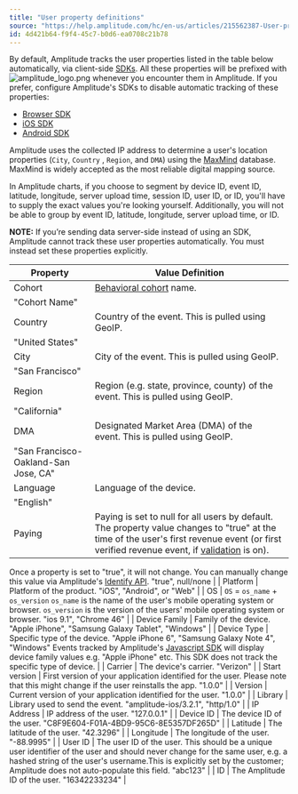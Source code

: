```yaml
---
title: "User property definitions"
source: "https://help.amplitude.com/hc/en-us/articles/215562387-User-property-definitions"
id: 4d421b64-f9f4-45c7-b0d6-ea0708c21b78
---
```


By default, Amplitude tracks the user properties listed in the table below automatically, via client-side [SDKs](https://www.docs.developers.amplitude.com/data/sdks/sdk-overview/#analytics-sdks). All these properties will be prefixed with ![amplitude_logo.png](/output/img/get-started/amplitude_logo.png) whenever you encounter them in Amplitude. If you prefer, configure Amplitude's SDKs to disable automatic tracking of these properties:

* [Browser SDK](https://www.docs.developers.amplitude.com/data/sdks/browser-2/#optional-tracking)
* [iOS SDK](https://www.docs.developers.amplitude.com/data/sdks/ios-swift/#disable-tracking)
* [Android SDK](https://www.docs.developers.amplitude.com/data/sdks/android-kotlin/#disable-tracking)

Amplitude uses the collected IP address to determine a user's location properties (`City`, `Country` , `Region`, and `DMA`) using the [MaxMind](https://www.maxmind.com/en/home) database. MaxMind is widely accepted as the most reliable digital mapping source.

In Amplitude charts, if you choose to segment by device ID, event ID, latitude, longitude, server upload time, session ID, user ID, or ID, you'll have to supply the exact values you're looking yourself. Additionally, you will not be able to group by event ID, latitude, longitude, server upload time, or ID.

**NOTE:** If you’re sending data server-side instead of using an SDK, Amplitude cannot track these user properties automatically. You must instead set these properties explicitly. 

| **Property** | **Value Definition** |
| --- | --- |
| Cohort | [Behavioral cohort](https://help.amplitude.com/hc/en-us/articles/231881448-Amplitude-2-0-Behavioral-Cohorts) name.
"Cohort Name" |
| Country | Country of the event. This is pulled using GeoIP.
"United States" |
| City | City of the event. This is pulled using GeoIP.
"San Francisco" |
| Region | Region (e.g. state, province, county) of the event. This is pulled using GeoIP.
"California" |
| DMA | Designated Market Area (DMA) of the event. This is pulled using GeoIP.
"San Francisco-Oakland-San Jose, CA" |
| Language | Language of the device.
"English" |
| Paying | Paying is set to null for all users by default. The property value changes to "true" at the time of the user's first revenue event (or first verified revenue event, if [validation](https://help.amplitude.com/hc/en-us/articles/115003116888-Revenue-Technical-#verification) is on).
Once a property is set to "true", it will not change. You can manually change this value via Amplitude's [Identify API](/hc/articles/205406617).
"true", null/none |
| Platform | Platform of the product.
"iOS", "Android", or "Web" |
| OS | `OS` = `os_name` + `os_version`
`os_name` is the name of the user's mobile operating system or browser.
`os_version` is the version of the users' mobile operating system or browser.
"ios 9.1", "Chrome 46" |
| Device Family | Family of the device.
"Apple iPhone", "Samsung Galaxy Tablet", "Windows" |
| Device Type | Specific type of the device.
"Apple iPhone 6", "Samsung Galaxy Note 4", "Windows"
Events tracked by Amplitude's [Javascript SDK](https://developers.amplitude.com/docs/javascript) will display device family values e.g. "Apple iPhone" etc. This SDK does not track the specific type of device. |
| Carrier | The device's carrier.
"Verizon" |
| Start version | First version of your application identified for the user. Please note that this might change if the user reinstalls the app.
"1.0.0" |
| Version | Current version of your application identified for the user.
"1.0.0" |
| Library | Library used to send the event.
"amplitude-ios/3.2.1", "http/1.0" |
| IP Address | IP address of the user.
"127.0.0.1" |
| Device ID | The device ID of the user.
"C8F9E604-F01A-4BD9-95C6-8E5357DF265D" |
| Latitude | The latitude of the user.
"42.3296" |
| Longitude | The longitude of the user.
"-88.9995" |
| User ID | The user ID of the user. This should be a unique user identifier of the user and should never change for the same user, e.g. a hashed string of the user's username.This is explicitly set by the customer; Amplitude does not auto-populate this field.
"abc123" |
| ID | The Amplitude ID of the user.
"16342233234" |
